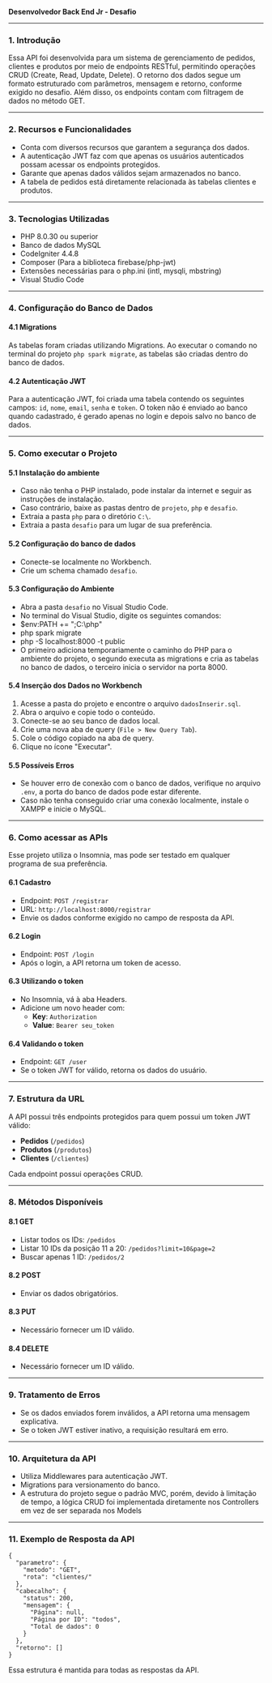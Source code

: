**Desenvolvedor Back End Jr - Desafio**

---

### 1. Introdução

Essa API foi desenvolvida para um sistema de gerenciamento de pedidos, clientes e produtos por meio de endpoints RESTful, permitindo operações CRUD (Create, Read, Update, Delete). O retorno dos dados segue um formato estruturado com parâmetros, mensagem e retorno, conforme exigido no desafio. Além disso, os endpoints contam com filtragem de dados no método GET.

---

### 2. Recursos e Funcionalidades

- Conta com diversos recursos que garantem a segurança dos dados.
- A autenticação JWT faz com que apenas os usuários autenticados possam acessar os endpoints protegidos.
- Garante que apenas dados válidos sejam armazenados no banco.
- A tabela de pedidos está diretamente relacionada às tabelas clientes e produtos.

---

### 3. Tecnologias Utilizadas

- PHP 8.0.30 ou superior
- Banco de dados MySQL
- CodeIgniter 4.4.8
- Composer (Para a biblioteca firebase/php-jwt)
- Extensões necessárias para o php.ini (intl, mysqli, mbstring)
- Visual Studio Code

---

### 4. Configuração do Banco de Dados

#### 4.1 Migrations

As tabelas foram criadas utilizando Migrations. Ao executar o comando no terminal do projeto `php spark migrate`, as tabelas são criadas dentro do banco de dados.

#### 4.2 Autenticação JWT

Para a autenticação JWT, foi criada uma tabela contendo os seguintes campos: `id`, `nome`, `email`, `senha` e `token`. O token não é enviado ao banco quando cadastrado, é gerado apenas no login e depois salvo no banco de dados.

---

### 5. Como executar o Projeto

#### 5.1 Instalação do ambiente

- Caso não tenha o PHP instalado, pode instalar da internet e seguir as instruções de instalação.
- Caso contrário, baixe as pastas dentro de `projeto`, `php` e `desafio`.
- Extraia a pasta `php` para o diretório `C:\`.
- Extraia a pasta `desafio` para um lugar de sua preferência.

#### 5.2 Configuração do banco de dados

- Conecte-se localmente no Workbench.
- Crie um schema chamado `desafio`.

#### 5.3 Configuração do Ambiente

- Abra a pasta `desafio` no Visual Studio Code.
- No terminal do Visual Studio, digite os seguintes comandos:
- $env:PATH += ";C:\\php"
- php spark migrate
- php -S localhost:8000 -t public
- O primeiro adiciona temporariamente o caminho do PHP para o ambiente do projeto, o segundo executa as migrations e cria as tabelas no banco de dados, o terceiro inicia o servidor na porta 8000.

#### 5.4 Inserção dos Dados no Workbench

1. Acesse a pasta do projeto e encontre o arquivo `dadosInserir.sql`.
2. Abra o arquivo e copie todo o conteúdo.
3. Conecte-se ao seu banco de dados local.
4. Crie uma nova aba de query (`File > New Query Tab`).
5. Cole o código copiado na aba de query.
6. Clique no ícone "Executar".

#### 5.5 Possíveis Erros

- Se houver erro de conexão com o banco de dados, verifique no arquivo `.env`, a porta do banco de dados pode estar diferente.
- Caso não tenha conseguido criar uma conexão localmente, instale o XAMPP e inicie o MySQL.

---

### 6. Como acessar as APIs

Esse projeto utiliza o Insomnia, mas pode ser testado em qualquer programa de sua preferência.

#### 6.1 Cadastro

- Endpoint: `POST /registrar`
- URL: `http://localhost:8000/registrar`
- Envie os dados conforme exigido no campo de resposta da API.

#### 6.2 Login

- Endpoint: `POST /login`
- Após o login, a API retorna um token de acesso.

#### 6.3 Utilizando o token

- No Insomnia, vá à aba Headers.
- Adicione um novo header com:
  - **Key**: `Authorization`
  - **Value**: `Bearer seu_token`

#### 6.4 Validando o token

- Endpoint: `GET /user`
- Se o token JWT for válido, retorna os dados do usuário.

---

### 7. Estrutura da URL

A API possui três endpoints protegidos para quem possui um token JWT válido:

- **Pedidos** (`/pedidos`)
- **Produtos** (`/produtos`)
- **Clientes** (`/clientes`)

Cada endpoint possui operações CRUD.

---

### 8. Métodos Disponíveis

#### 8.1 GET

- Listar todos os IDs: `/pedidos`
- Listar 10 IDs da posição 11 a 20: `/pedidos?limit=10&page=2`
- Buscar apenas 1 ID: `/pedidos/2`

#### 8.2 POST

- Enviar os dados obrigatórios.

#### 8.3 PUT

- Necessário fornecer um ID válido.

#### 8.4 DELETE

- Necessário fornecer um ID válido.

---

### 9. Tratamento de Erros

- Se os dados enviados forem inválidos, a API retorna uma mensagem explicativa.
- Se o token JWT estiver inativo, a requisição resultará em erro.

---

### 10. Arquitetura da API

- Utiliza Middlewares para autenticação JWT.
- Migrations para versionamento do banco.
- A estrutura do projeto segue o padrão MVC, porém, devido à limitação de tempo, a lógica CRUD foi implementada diretamente nos Controllers em vez de ser separada nos Models
---

### 11. Exemplo de Resposta da API
```
{
  "parametro": {
    "metodo": "GET",
    "rota": "clientes/"
  },
  "cabecalho": {
    "status": 200,
    "mensagem": {
      "Página": null,
      "Página por ID": "todos",
      "Total de dados": 0
    }
  },
  "retorno": []
}
```
Essa estrutura é mantida para todas as respostas da API.

